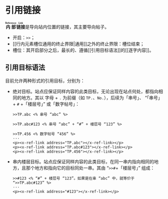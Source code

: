 # 引用链接

**<ruby>内部<rt>Reference</rt></ruby><ruby>链接<rt>Link</rt></ruby>**<wbr />
是导向站内位置的链接，其主要导向帖子。

- 开启：`>>`；
- [[行内元素槽位通用的终止界限|通用]]之外的终止界限：槽位结束；
- 槽位：其开启部分之后，最长的、遵循[[引用目标语法]]的[[逐字内容]]。

## 引用目标语法

目前允许两种形式的引用目标，分别为：

- 绝对目标。站点应保证同样内容的此类目标，无论出现在站点何处，都指向相同<wbr />
  的地方。其以 字母 + `.` 为前缀（如 `TP.`、`No.`），后续为「串号」、<wbr />
  “「串号」+ `#` +「楼层号」” 或「数字帖号」：

  ```example
  >>TP.abc <% 串号 “abc” %>

  >>TP.abc#123 <% 串号 “abc” + “#” + 楼层号 “123” %>

  >>TP.456 <% 数字帖号 “456” %>
  ···
  <p><x-ref-link address="TP.abc"></x-ref-link></p>
  <p><x-ref-link address="TP.abc#123"></x-ref-link></p>
  <p><x-ref-link address="TP.456"></x-ref-link></p>
  ```

- 串内楼层目标。站点应保证同样内容的此类目标，在同一串内指向相同的地方，<wbr />
  且那个地方和指向它的目标同处一串。其由 “`>>#`+「楼层号」” 组成：

  ```example
  >>#123 <% “#” + 楼层号 “123”。如果是在串 “abc” 中，就等价于 “>>TP.abc#123” %>
  ···
  <p><x-ref-link address="#123"></x-ref-link></p>
  ```
